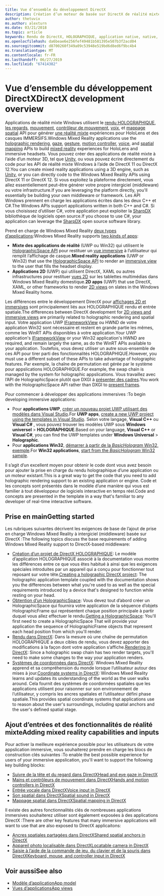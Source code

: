 ```yaml
---
title: Vue d’ensemble du développement DirectX
description: Création d’un moteur de basée sur DirectX de réalité mixte à l’aide de l’API de réalité mixte Windows directement.
author: thetuvix
ms.author: alexturn
ms.date: 03/21/2018
ms.topic: article
keywords: Rendu de DirectX, HOLOGRAPHIQUE, application native, native, WinRT, WinRT app, API de la plateforme, moteur personnalisé, intergiciel (middleware)
ms.openlocfilehash: da6beae6e256fef49481b581395e507b3f2acd04
ms.sourcegitcommit: d8700260f349a09c53948e519bd6d8ed6f9bc4b4
ms.translationtype: MT
ms.contentlocale: fr-FR
ms.lasthandoff: 06/27/2019
ms.locfileid: "67414382"
---
```

# <a name="directx-development-overview"></a><span data-ttu-id="f383d-104">Vue d’ensemble du développement DirectX</span><span class="sxs-lookup"><span data-stu-id="f383d-104">DirectX development overview</span></span>


<span data-ttu-id="f383d-105">Applications de réalité mixte Windows utilisent le [rendu HOLOGRAPHIQUE](rendering.md), [les regards](gaze.md), [mouvement](gestures.md), [contrôleur de mouvement](motion-controllers.md), [voix](voice-input.md), et [mappage spatial](spatial-mapping.md) API pour générer [une réalité mixte](mixed-reality.md) expériences pour HoloLens et des casques IMMERSIFS.</span><span class="sxs-lookup"><span data-stu-id="f383d-105">Windows Mixed Reality applications use the [holographic rendering](rendering.md), [gaze](gaze.md), [gesture](gestures.md), [motion controller](motion-controllers.md), [voice](voice-input.md), and [spatial mapping](spatial-mapping.md) APIs to build [mixed reality](mixed-reality.md) experiences for HoloLens and immersive headsets.</span></span> <span data-ttu-id="f383d-106">Vous pouvez créer des applications de réalité mixte à l’aide d’un moteur 3D, tel que [Unity](unity-development-overview.md), ou vous pouvez écrire directement du code pour les API de réalité mixte Windows à l’aide de DirectX 11 ou DirectX 12.</span><span class="sxs-lookup"><span data-stu-id="f383d-106">You can create mixed reality applications using a 3D engine, such as [Unity](unity-development-overview.md), or you can directly code to the Windows Mixed Reality APIs using DirectX 11 or DirectX 12.</span></span> <span data-ttu-id="f383d-107">Si vous exploitez la plateforme directement, vous allez essentiellement peut-être générer votre propre intergiciel (middleware) ou votre infrastructure.</span><span class="sxs-lookup"><span data-stu-id="f383d-107">If you are leveraging the platform directly, you'll essentially be building your own middleware or framework.</span></span> <span data-ttu-id="f383d-108">Les API Windows prennent en charge les applications écrites dans les deux C++ et C#.</span><span class="sxs-lookup"><span data-stu-id="f383d-108">The Windows APIs support applications written in both C++ and C#.</span></span> <span data-ttu-id="f383d-109">Si vous choisissez d’utiliser C#, votre application peut exploiter la [SharpDX](http://sharpdx.org/) bibliothèque de logiciels open source.</span><span class="sxs-lookup"><span data-stu-id="f383d-109">If you choose to use C#, your application can leverage the [SharpDX](http://sharpdx.org/) open source software library.</span></span>


<span data-ttu-id="f383d-110">Prend en charge de Windows Mixed Reality [deux types d’applications](app-views.md):</span><span class="sxs-lookup"><span data-stu-id="f383d-110">Windows Mixed Reality supports [two kinds of apps](app-views.md):</span></span>
* <span data-ttu-id="f383d-111">**Mixte des applications de réalité** (UWP ou Win32) qui utilisent le [HolographicSpace API](getting-a-holographicspace.md) pour restituer un [vue immersive](app-views.md) à l’utilisateur qui remplit l’affichage de casque.</span><span class="sxs-lookup"><span data-stu-id="f383d-111">**Mixed reality applications** (UWP or Win32) that use the [HolographicSpace API](getting-a-holographicspace.md) to render an [immersive view](app-views.md) to the user that fills the headset display.</span></span>
* <span data-ttu-id="f383d-112">**Applications 2D** (UWP) qui utilisent DirectX, XAML ou autres infrastructures pour restituer [vues 2D](app-views.md#2d-views) sur les tablettes multimédias dans Windows Mixed Reality domestique.</span><span class="sxs-lookup"><span data-stu-id="f383d-112">**2D apps** (UWP) that use DirectX, XAML, or other frameworks to render [2D views](app-views.md#2d-views) on slates in the Windows Mixed Reality home.</span></span>


<span data-ttu-id="f383d-113">Les différences entre le développement DirectX pour [affichages 2D et immersives](app-views.md) sont principalement liés aux HOLOGRAPHIQUE rendu et entrée spatiale.</span><span class="sxs-lookup"><span data-stu-id="f383d-113">The differences between DirectX development for [2D views and immersive views](app-views.md) are primarily related to holographic rendering and spatial input.</span></span> <span data-ttu-id="f383d-114">Votre application UWP [IFrameworkView](https://msdn.microsoft.com/library/windows/apps/windows.applicationmodel.core.iframeworkview.aspx) ou HWND de votre application Win32 sont nécessaire et restent en grande partie les mêmes, comme les WinRT APIs disponibles à votre application.</span><span class="sxs-lookup"><span data-stu-id="f383d-114">Your UWP application's [IFrameworkView](https://msdn.microsoft.com/library/windows/apps/windows.applicationmodel.core.iframeworkview.aspx) or your Win32 application's HWND are required, and remain largely the same, as do the WinRT APIs available to your application.</span></span> <span data-ttu-id="f383d-115">Toutefois, vous devez utiliser un autre sous-ensemble de ces API pour tirer parti des fonctionnalités HOLOGRAPHIQUE.</span><span class="sxs-lookup"><span data-stu-id="f383d-115">However, you must use a different subset of these APIs to take advantage of holographic features.</span></span> <span data-ttu-id="f383d-116">Par exemple, la chaîne de permutation est gérée par le système pour appslications HOLOGRAPHIQUE.</span><span class="sxs-lookup"><span data-stu-id="f383d-116">For example, the swap chain is managed by the system for holographic appslications.</span></span> <span data-ttu-id="f383d-117">Vous travaillez avec l’API de HolographicSpace plutôt que DXGI à [présenter des cadres](rendering-in-directx.md).</span><span class="sxs-lookup"><span data-stu-id="f383d-117">You work with the HolographicSpace API rather than DXGI to [present frames](rendering-in-directx.md).</span></span>

<span data-ttu-id="f383d-118">Pour commencer à développer des applications immersives :</span><span class="sxs-lookup"><span data-stu-id="f383d-118">To begin developing immersive applications:</span></span>
* <span data-ttu-id="f383d-119">Pour **applications UWP**, [créer un nouveau projet UWP utilisant des modèles dans Visual Studio](creating-a-holographic-directx-project.md).</span><span class="sxs-lookup"><span data-stu-id="f383d-119">For **UWP apps**, [create a new UWP project using the templates in Visual Studio](creating-a-holographic-directx-project.md).</span></span> <span data-ttu-id="f383d-120">Selon votre langage, **Visual C++**  ou **Visual C#** , vous pouvez trouver les modèles UWP sous **Windows universel**  >   **HOLOGRAPHIQUE**.</span><span class="sxs-lookup"><span data-stu-id="f383d-120">Based on your language, **Visual C++** or **Visual C#**, you can find the UWP templates under **Windows Universal** > **Holographic**.</span></span>
* <span data-ttu-id="f383d-121">Pour **applications Win32**, [démarrer à partir de la *BasicHologram* Win32, exemple](creating-a-holographic-directx-project.md#creating-a-win32-project).</span><span class="sxs-lookup"><span data-stu-id="f383d-121">For **Win32 applications**, [start from the *BasicHologram* Win32 sample](creating-a-holographic-directx-project.md#creating-a-win32-project).</span></span>

<span data-ttu-id="f383d-122">Il s’agit d’un excellent moyen pour obtenir le code dont vous avez besoin pour ajouter la prise en charge du rendu holographique d’une application ou un moteur existant.</span><span class="sxs-lookup"><span data-stu-id="f383d-122">This is a great way to get the code that you need to add holographic rendering support to an existing application or engine.</span></span> <span data-ttu-id="f383d-123">Code et les concepts sont présentés dans le modèle d’une manière qui vous est familier à tout développeur de logiciels interactive en temps réel.</span><span class="sxs-lookup"><span data-stu-id="f383d-123">Code and concepts are presented in the template in a way that's familiar to any developer of real-time interactive software.</span></span>


## <a name="getting-started"></a><span data-ttu-id="f383d-124">Prise en main</span><span class="sxs-lookup"><span data-stu-id="f383d-124">Getting started</span></span>

<span data-ttu-id="f383d-125">Les rubriques suivantes décrivent les exigences de base de l’ajout de prise en charge Windows Mixed Reality à intergiciel (middleware) basée sur DirectX :</span><span class="sxs-lookup"><span data-stu-id="f383d-125">The following topics discuss the base requirements of adding Windows Mixed Reality support to DirectX-based middleware:</span></span>

* <span data-ttu-id="f383d-126">[Création d’un projet de DirectX HOLOGRAPHIQUE](creating-a-holographic-directx-project.md): Le modèle d’application HOLOGRAPHIQUE associé à la documentation vous montre les différences entre ce que vous êtes habitué à ainsi que les exigences spéciales introduites par un appareil qui a conçu pour fonctionner tout reposant sur votre tête.</span><span class="sxs-lookup"><span data-stu-id="f383d-126">[Creating a holographic DirectX project](creating-a-holographic-directx-project.md): The holographic application template coupled with the documentation shows you the differences between what you're used to as well as the special requirements introduced by a device that's designed to function while resting on your head.</span></span>
* <span data-ttu-id="f383d-127">[Obtention d’un HolographicSpace](getting-a-holographicspace.md): Vous devez tout d’abord créer un HolographicSpace qui fournira votre application de la séquence d’objets HolographicFrame qui représentent chaque position principale à partir duquel vous allez effectuer le rendu.</span><span class="sxs-lookup"><span data-stu-id="f383d-127">[Getting a HolographicSpace](getting-a-holographicspace.md): You'll first need to create a HolographicSpace That will provide your application the sequence of HolographicFrame objects that represent each head position from which you'll render.</span></span>
* <span data-ttu-id="f383d-128">[Rendu dans DirectX](rendering-in-directx.md): Dans la mesure où une chaîne de permutation HOLOGRAPHIQUE a deux cibles de rendu, vous devez apporter des modifications à la façon dont votre application s’affiche.</span><span class="sxs-lookup"><span data-stu-id="f383d-128">[Rendering in DirectX](rendering-in-directx.md): Since a holographic swap chain has two render targets, you'll need to make some changes to the way your application renders.</span></span>
* <span data-ttu-id="f383d-129">[Systèmes de coordonnées dans DirectX](coordinate-systems-in-directx.md): Windows Mixed Reality apprend et sa compréhension du monde lorsque l’utilisateur autour des mises à jour.</span><span class="sxs-lookup"><span data-stu-id="f383d-129">[Coordinate systems in DirectX](coordinate-systems-in-directx.md): Windows Mixed Reality learns and updates its understanding of the world as the user walks around.</span></span> <span data-ttu-id="f383d-130">Cela fournit des systèmes de coordonnées spatiales que les applications utilisent pour raisonner sur son environnement de l’utilisateur, y compris les ancres spatiales et l’utilisateur défini phase spatiale.</span><span class="sxs-lookup"><span data-stu-id="f383d-130">This provides spatial coordinate systems that applications use to reason about the user's surroundings, including spatial anchors and the user's defined spatial stage.</span></span>

## <a name="adding-mixed-reality-capabilities-and-inputs"></a><span data-ttu-id="f383d-131">Ajout d’entrées et des fonctionnalités de réalité mixte</span><span class="sxs-lookup"><span data-stu-id="f383d-131">Adding mixed reality capabilities and inputs</span></span>

<span data-ttu-id="f383d-132">Pour activer la meilleure expérience possible pour les utilisateurs de votre appslication immersive, vous souhaiterez prendre en charge les blocs de construction clés suivantes :</span><span class="sxs-lookup"><span data-stu-id="f383d-132">To enable the best possible experience for users of your immersive appslication, you'll want to support the following key building blocks:</span></span>

* [<span data-ttu-id="f383d-133">Suivre de la tête et du regard dans DirectX</span><span class="sxs-lookup"><span data-stu-id="f383d-133">Head and eye gaze in DirectX</span></span>](gaze-in-directx.md)
* [<span data-ttu-id="f383d-134">Mains et contrôleurs de mouvement dans DirectX</span><span class="sxs-lookup"><span data-stu-id="f383d-134">Hands and motion controllers in DirectX</span></span>](hands-and-motion-controllers-in-directx.md)
* [<span data-ttu-id="f383d-135">Entrée vocale dans DirectX</span><span class="sxs-lookup"><span data-stu-id="f383d-135">Voice input in DirectX</span></span>](voice-input-in-directx.md)
* [<span data-ttu-id="f383d-136">Son spatial dans DirectX</span><span class="sxs-lookup"><span data-stu-id="f383d-136">Spatial sound in DirectX</span></span>](spatial-sound-in-directx.md)
* [<span data-ttu-id="f383d-137">Mappage spatial dans DirectX</span><span class="sxs-lookup"><span data-stu-id="f383d-137">Spatial mapping in DirectX</span></span>](spatial-mapping-in-directx.md)


<span data-ttu-id="f383d-138">Il existe des autres fonctionnalités clés de nombreuses applications immersives souhaiterez utiliser sont également exposées à des applications DirectX :</span><span class="sxs-lookup"><span data-stu-id="f383d-138">There are other key features that many immersive applications will want to use that are also exposed to DirectX applicaitons:</span></span>

* [<span data-ttu-id="f383d-139">Ancres spatiales partagées dans DirectX</span><span class="sxs-lookup"><span data-stu-id="f383d-139">Shared spatial anchors in DirectX</span></span>](shared-spatial-anchors-in-directx.md)
* [<span data-ttu-id="f383d-140">Appareil photo localisable dans DirectX</span><span class="sxs-lookup"><span data-stu-id="f383d-140">Locatable camera in DirectX</span></span>](locatable-camera-in-directx.md)
* [<span data-ttu-id="f383d-141">Saisie à l’aide de la commande de jeu, du clavier et de la souris dans DirectX</span><span class="sxs-lookup"><span data-stu-id="f383d-141">Keyboard, mouse, and controller input in DirectX</span></span>](keyboard,-mouse,-and-controller-input-in-directx.md)

## <a name="see-also"></a><span data-ttu-id="f383d-142">Voir aussi</span><span class="sxs-lookup"><span data-stu-id="f383d-142">See also</span></span>
* [<span data-ttu-id="f383d-143">Modèle d’application</span><span class="sxs-lookup"><span data-stu-id="f383d-143">App model</span></span>](app-model.md)
* [<span data-ttu-id="f383d-144">Vues d’applications</span><span class="sxs-lookup"><span data-stu-id="f383d-144">App views</span></span>](app-views.md)
